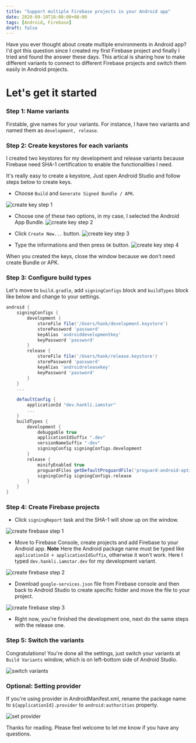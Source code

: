 ```yaml
---
title: "Support multiple Firebase projects in your Android app"
date: 2020-09-10T18:00:00+08:00
tags: [Android, Firebase]
draft: false
---
```


Have you ever thought about create multiple environments in Android app? I'd got this question since I created my first Firebase project and finally I tried and found the answer these days. This artical is sharing how to make different variants to connect to different Firebase projects and switch them easily in Android projects.

# Let's get it started

### Step 1: Name variants
Firstable, give names for your variants. For instance, I have two variants and named them as `development, release`.

### Step 2: Create keystores for each variants
I created two keystores for my development and release variants because Firebase need SHA-1 certification to enable the functionalities I need.

It's really easy to create a keystore, Just open Android Studio and follow steps below to create keys.

- Choose `Build` and `Generate Signed Bundle / APK`.

![create key step 1](/images/2020/sep/10/create_key_step_1.png)

- Choose one of these two options, in my case, I selected the Android App Bundle.
![create key step 2](/images/2020/sep/10/create_key_step_2.png)

- Click `Create New...` button.
![create key step 3](/images/2020/sep/10/create_key_step_3.png)

- Type the informations and then press `OK` button.
![create key step 4](/images/2020/sep/10/create_key_step_4.png)

When you created the keys, close the window because we don't need create Bundle or APK.

### Step 3: Configure build types

Let's move to `build.gradle`, add `signingConfigs` block and `buildTypes` block like below and change to your settings.

```gradle
android {
    signingConfigs {
        development {
            storeFile file('/Users/hank/development.keystore')
            storePassword 'password'
            keyAlias 'androiddevelopmentkey'
            keyPassword 'password'
        }
        release {
            storeFile file('/Users/hank/release.keystore')
            storePassword 'password'
            keyAlias 'androidreleasekey'
            keyPassword 'password'
        }
    }
    ...

    defaultConfig {
        applicationId "dev.hankli.iamstar"
        ...
    }
    buildTypes {
        development {
            debuggable true
            applicationIdSuffix ".dev"
            versionNameSuffix "-dev"
            signingConfig signingConfigs.development
        }
        release {
            minifyEnabled true
            proguardFiles getDefaultProguardFile('proguard-android-optimize.txt'), 'proguard-rules.pro'
            signingConfig signingConfigs.release
        }
    }
}
```

### Step 4: Create Firebase projects

- Click `signingReport` task and the SHA-1 will show up on the window.

![create firebase step 1](/images/2020/sep/10/create_firebase_step_1.png)

- Move to Firebase Console, create projects and add Firebase to your Android app. 
**Note** Here the Android package name must be typed like `applicationId + applicationIdSuffix`, otherwise it won't work. Here I typed `dev.hankli.iamstar.dev` for my development variant.

![create firebase step 2](/images/2020/sep/10/create_firebase_step_2.png)

- Download `google-services.json` file from Firebase console and then back to Android Studio to create specific folder and move the file to your project.

![create firebase step 3](/images/2020/sep/10/create_firebase_step_3.png)

- Right now, you're finished the development one, next do the same steps with the release one.

### Step 5: Switch the variants
 
Congratulations! You're done all the settings, just switch your variants at `Build Variants` window, which is on left-bottom side of Android Studio.

![switch variants](/images/2020/sep/10/switch_variants.png)

### Optional: Setting provider

If you're using provider in AndroidManifest.xml, rename the package name to `${applicationId}.provider` to `android:authorities` property.

![set provider](/images/2020/sep/10/set_provider.png)

Thanks for reading. Please feel welcome to let me know if you have any questions.